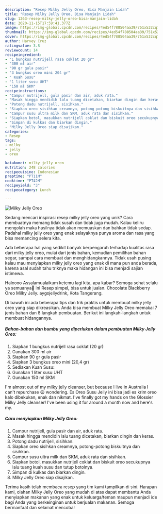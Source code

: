 ```yaml
---
description: "Resep Milky Jelly Oreo, Bisa Manjain Lidah"
title: "Resep Milky Jelly Oreo, Bisa Manjain Lidah"
slug: 1263-resep-milky-jelly-oreo-bisa-manjain-lidah
date: 2020-11-15T17:59:41.377Z
image: https://img-global.cpcdn.com/recipes/4ed54f788504aa39/751x532cq70/milky-jelly-oreo-foto-resep-utama.jpg
thumbnail: https://img-global.cpcdn.com/recipes/4ed54f788504aa39/751x532cq70/milky-jelly-oreo-foto-resep-utama.jpg
cover: https://img-global.cpcdn.com/recipes/4ed54f788504aa39/751x532cq70/milky-jelly-oreo-foto-resep-utama.jpg
author: Harvey Cruz
ratingvalue: 3.8
reviewcount: 14
recipeingredient:
- "1 bungkus nutrijell rasa coklat 20 gr"
- "300 ml air"
- "90 gr gula pasir"
- "3 bungkus oreo mini 204 gr"
- " Kuah Susu"
- "1 liter susu UHT"
- "150 ml SKM"
recipeinstructions:
- "Campur nutrijell, gula pasir dan air, aduk rata."
- "Masak hingga mendidih lalu tuang dicetakan, biarkan dingin dan keras."
- "Potong dadu nutrijell, sisihkan."
- "Siapkan oreo sisihkan creamnya, potong-potong biskuitnya dan sisihkan."
- "Campur susu ultra milk dan SKM, aduk rata dan sisihkan."
- "Siapkan botol, masukkan nutrijell coklat dan biskuit oreo secukupnya lalu tuang kuah susu dan tutup botolnya."
- "Simpan di kulkas dan biarkan dingin."
- "Milky Jelly Oreo siap disajikan."
categories:
- Resep
tags:
- milky
- jelly
- oreo

katakunci: milky jelly oreo 
nutrition: 248 calories
recipecuisine: Indonesian
preptime: "PT11M"
cooktime: "PT42M"
recipeyield: "3"
recipecategory: Lunch

---
```



![Milky Jelly Oreo](https://img-global.cpcdn.com/recipes/4ed54f788504aa39/751x532cq70/milky-jelly-oreo-foto-resep-utama.jpg)

Sedang mencari inspirasi resep milky jelly oreo yang unik? Cara membuatnya memang tidak susah dan tidak juga mudah. Kalau keliru mengolah maka hasilnya tidak akan memuaskan dan bahkan tidak sedap. Padahal milky jelly oreo yang enak selayaknya punya aroma dan rasa yang bisa memancing selera kita.

Ada beberapa hal yang sedikit banyak berpengaruh terhadap kualitas rasa dari milky jelly oreo, mulai dari jenis bahan, kemudian pemilihan bahan segar, sampai cara membuat dan menghidangkannya. Tidak usah pusing kalau mau menyiapkan milky jelly oreo yang enak di mana pun anda berada, karena asal sudah tahu triknya maka hidangan ini bisa menjadi sajian istimewa.

Haloooo Assalamualaikum ketemu lagi kita, apa kabar? Semoga sehat selalu ya semuanya🤗 Ini Resep simpel, bisa untuk jualan. Chocolate Blackberry Oreo Milky Jelly. aygojellydrink, Kota Tangerang.


Di bawah ini ada beberapa tips dan trik praktis untuk membuat milky jelly oreo yang siap dikreasikan. Anda bisa membuat Milky Jelly Oreo memakai 7 jenis bahan dan 8 langkah pembuatan. Berikut ini langkah-langkah untuk membuat hidangannya.

<!--inarticleads1-->

##### Bahan-bahan dan bumbu yang diperlukan dalam pembuatan Milky Jelly Oreo:

1. Siapkan 1 bungkus nutrijell rasa coklat (20 gr)
1. Gunakan 300 ml air
1. Siapkan 90 gr gula pasir
1. Siapkan 3 bungkus oreo mini (20,4 gr)
1. Sediakan  Kuah Susu:
1. Gunakan 1 liter susu UHT
1. Gunakan 150 ml SKM


I&#39;m almost out of my milky jelly cleanser, but because I live in Australia I can&#39;t repurchase 😫 wondering. Es Oreo Susu Jelly ini bisa jadi es krim oreo kalo dibekukan, enak dan nikmat. I&#39;ve finally got my hands on the Glossier Milky Jelly cleanser! I&#39;ve been using it for around a month now and here&#39;s my. 

<!--inarticleads2-->

##### Cara menyiapkan Milky Jelly Oreo:

1. Campur nutrijell, gula pasir dan air, aduk rata.
1. Masak hingga mendidih lalu tuang dicetakan, biarkan dingin dan keras.
1. Potong dadu nutrijell, sisihkan.
1. Siapkan oreo sisihkan creamnya, potong-potong biskuitnya dan sisihkan.
1. Campur susu ultra milk dan SKM, aduk rata dan sisihkan.
1. Siapkan botol, masukkan nutrijell coklat dan biskuit oreo secukupnya lalu tuang kuah susu dan tutup botolnya.
1. Simpan di kulkas dan biarkan dingin.
1. Milky Jelly Oreo siap disajikan.




Terima kasih telah membaca resep yang tim kami tampilkan di sini. Harapan kami, olahan Milky Jelly Oreo yang mudah di atas dapat membantu Anda menyiapkan makanan yang enak untuk keluarga/teman maupun menjadi ide bagi Anda yang berkeinginan untuk berjualan makanan. Semoga bermanfaat dan selamat mencoba!
